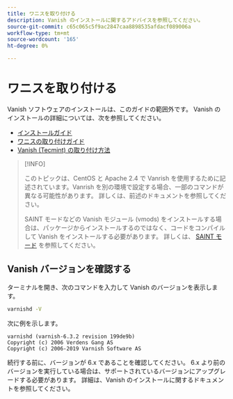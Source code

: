 ```yaml
---
title: ワニスを取り付ける
description: Vanish のインストールに関するアドバイスを参照してください。
source-git-commit: c65c065c5f9ac2847caa8898535afdacf089006a
workflow-type: tm+mt
source-wordcount: '165'
ht-degree: 0%

---
```



# ワニスを取り付ける

Vanish ソフトウェアのインストールは、このガイドの範囲外です。 Vanish のインストールの詳細については、次を参照してください。

- [インストールガイド](https://www.varnish-software.com/developers/tutorials/installing-varnish-ubuntu/)
- [ワニスの取り付けガイド](https://www.varnish-cache.org/docs)
- [Vanish (Tecmint) の取り付け方法](https://www.tecmint.com/install-varnish-cache-web-accelerator/)

>[!INFO]
>
>このトピックは、CentOS と Apache 2.4 で Vanrish を使用するために記述されています。Vanrish を別の環境で設定する場合、一部のコマンドが異なる可能性があります。 詳しくは、前述のドキュメントを参照してください。
>
>SAINT モードなどの Vanish モジュール (vmods) をインストールする場合は、パッケージからインストールするのではなく、コードをコンパイルして Vanish をインストールする必要があります。 詳しくは、 [SAINT モード](config-varnish-advanced.md#saint-mode) を参照してください。

## Vanish バージョンを確認する

ターミナルを開き、次のコマンドを入力して Vanish のバージョンを表示します。

```bash
varnishd -V
```

次に例を示します。

```terminal
varnishd (varnish-6.3.2 revision 199de9b)
Copyright (c) 2006 Verdens Gang AS
Copyright (c) 2006-2019 Varnish Software AS
```

続行する前に、バージョンが 6.x であることを確認してください。 6.x より前のバージョンを実行している場合は、サポートされているバージョンにアップグレードする必要があります。 詳細は、Vanish のインストールに関するドキュメントを参照してください。

